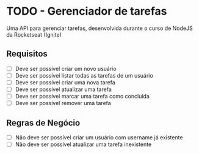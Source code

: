 # TODO - Gerenciador de tarefas

Uma API para gerenciar tarefas, desenvolvida durante o curso de NodeJS da Rocketseat (Ignite)

## Requisitos

- [ ] Deve ser possível criar um novo usuário
- [ ] Deve ser possível listar todas as tarefas de um usuário
- [ ] Deve ser possível criar uma nova tarefa
- [ ] Deve ser possível atualizar uma tarefa
- [ ] Deve ser possível marcar uma tarefa como concluída
- [ ] Deve ser possível remover uma tarefa

## Regras de Negócio

- [ ] Não deve ser possível criar um usuário com username já existente
- [ ] Não deve ser possível atualizar uma tarefa inexistente
